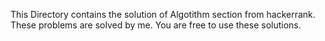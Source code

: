 This Directory contains the solution of Algotithm section from hackerrank.
These problems are solved by me.
You are free to use these solutions.